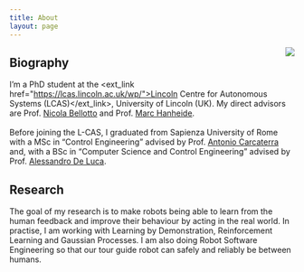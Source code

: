 ```yaml
---
title: About
layout: page
---
```

<img class="selfie-about" src="{% if site.external-image %}{{ site.picture }}{% else %}{{ site.url }}/{{ site.picture }}{% endif %}" align="right">
<h2>Biography</h2>
<p>

I’m a PhD student at the <ext_link href="https://lcas.lincoln.ac.uk/wp/">Lincoln Centre for Autonomous Systems (LCAS)</ext_link>, University of Lincoln (UK). My direct advisors are Prof. <a class="ext_link" href="https://nbellotto.blogs.lincoln.ac.uk/">Nicola Bellotto</a> and Prof. <a class="ext_link" href="https://www.hanheide.net/">Marc Hanheide</a>.
<br><br>
Before joining the L-CAS, I graduated from Sapienza University of Rome with a MSc in “Control Engineering” advised by Prof. <a class="ext_link" href="https://phd.uniroma1.it/web/ANTONIO-CARCATERRA_nC1827_EN.aspx">Antonio Carcaterra</a> and, with a BSc in “Computer Science and Control Engineering” advised by Prof. <a class="ext_link" href="http://www.diag.uniroma1.it/deluca/">Alessandro De Luca</a>.
</p>

<h2>Research</h2>
<p>The goal of my research is to make robots being able to learn from the human feedback and improve their behaviour by acting in the real world. In practise, I am working with Learning by Demonstration, Reinforcement Learning and Gaussian Processes. I am also doing Robot Software Engineering so that our tour guide robot can safely and reliably be between humans.</p>

